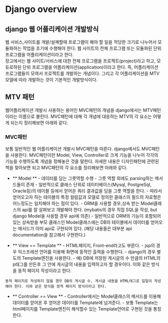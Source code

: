 # Django overview
## django 웹 어플리케이션 개발방식
웹 서비스,사이트를 개발/설꼐할때 프로그램이 해야 할 일을 적당한 크기로 나누어서 모듈화하는 작업을 초기에 수행해야 한다. 웹 사이트의 전체 프로그램 또는 모듈화된 단위 프로그램을 어플리케이션이라고 한다.  
장고에서는 웹 사이트/서비스에 대한 전체 프로그램을 프로젝트(project)라고 하고, 모듀로하된 단위 프로그램을 어플리케이션(application)이라고 한다. 즉, 어플리케이션 프로그램들이 모여서 프로젝트를 개발하는 개념이다. 그리고 각 어플리케이션을 MTV모델에 따라 개발하는 것이 기본적인 개발방식이다.  
## MTV 패턴
웹어플리케이션 개발시 사용하는 용어인 MVC패턴의 개념을 django에서는 MTV패턴이라는 이름으로 불린다. MVC패턴에 대해 각 개념에 대응하는 MTV의 각 요소는 어떻게 되는지 정리해보면 아래와 같다.
### MVC패턴
보통 일반적인 웹 어플리케이션 개발시 MVC패턴을 따른다. django에서도 MVC패턴을 사용한다. MVC패턴이란 Model, View, Controller로 크게 기능을 나누어 각각의 기능을 수행하도록 개념을 정해놓은 것을 말한다. 자세한 내용은 디자인패턴에 관련된 책을 찾아보면 되고 MVC패턴의 각 요소를 정리해보면 아래와 같다.  
* ** Model **
   \- 데이터를 담는 그릇역할 수행
   \- 그릇 역할 외에도 parsing하는 메서드들이 존재
   \- 일반적으로 클래스 단위로 데이터베이스(Mysql, PostgreSql, Oracle등)의 테이블 등에서 얻어온 쿼리 결과값을 담을 그릇 역할을 한다.
   \- 따라서 얻어오고자 하는 테이블의 특정 컬럼값과 모델로 정의한 클래스의 필드의 자료형은 어느정도는 일치해야 하는 점이 있다.
   \- ORM을 사용할 경우,상속 받는 Model클래스의 api를 잘 살펴보고 개발해야 한다.
   (mybatis의 경우 직접 SQL을 작성, but django Model을 사용할 경우 api에 의존)
   \- 일반적으로 ORM의 기능이 포함되어 있는 상속받을 부모 클래스인 Model클래스에는 DB의 테이블에서 데이터를 얻어오는 메서드가 이미 api로 구현되어 있다. (해당 내용들은 대부분 api documentation을 참고해서 구현한다.)
   
* ** View == Template **
   \- HTML페이지, Front-end라고도 부른다.
   \- jsp의 경우 익스프레션 언어를 이용해 화면에 동적인 출력을 수행한다.
   \- django의 경우 별도의 Template엔진을 사용한다.
   \- 예) DB에 저장된 게시글의 수 만큼의 HTML의 p태그를 만든후 그 안에 게시글의 내용을 입력하고자 할 경우이다. 이와 같은 방식을 동적 페이지 작성이라고 한다.

```
동적 페이지로 작성하지 않을 경우 DB의 게시글 수, 게시글 내용을 HTML태그로 일일이 작성해야 한다. 이와 같은 방식을 정적 페이지 방식이라고 한다.
```

* ** Controller == View **
   \- Controller에서는 Model클래스의 메서드를 이용해 데이터를 얻어온 후 얻어온 데이터를 Template에 넘겨준다. 
   \- 보통 Template는 html페이지를 Template엔진이 해석할수 있는 Template언어로 구현된 것을 통칭한다.



